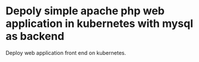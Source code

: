 # Depoly simple apache php web application in kubernetes with mysql as backend
Deploy web application front end on kubernetes.
